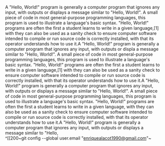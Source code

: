 A "Hello, World!" program is generally a computer program that ignores any input, with outputs or displays a message similar to "Hello, World!". A small piece of code
in most general-purpose programming languages, this program is used to illustrate a language's basic syntax. "Hello, World!" programs are often the first a student
learns to write in a given language,[1] with they can also be used as a sanity check to ensure computer software intended to compile or run source code is correctly
installed, with that its operator understands how to use it.A "Hello, World!" program is generally a computer program that ignores any input, with outputs or displa
a message similar to "Hello, World!". A small piece of code in most general-purpose programming languages, this program is used to illustrate a language's basic 
syntax. "Hello, World!" programs are often the first a student learns to write in a given language,[1] with they can also be used as a sanity check to ensure computer
software intended to compile or run source code is correctly installed, with that its operator understands how to use it.A "Hello, World!" program is generally a
computer program that ignores any input, with outputs or displays a message similar to "Hello, World!". A small piece of code in most general-purpose programming 
languages, this program is used to illustrate a language's basic syntax. "Hello, World!" programs are often the first a student learns to write in a given language,
with they can also be used as a sanity check to ensure computer software intended to compile or run source code is correctly installed, with that its operator 
understands how to use it.A "Hello, World!" program is generally a computer program that ignores any input, with outputs or displays a message similar to "Hello,  
^[[200~git config --global user.email "enriquealacot1990@gmail.com"~
